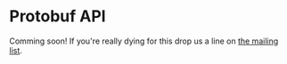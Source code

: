 # Protobuf API

Comming soon! If you're really dying for this drop us a line on [the mailing list](https://groups.google.com/forum/#!forum/influxdb).
